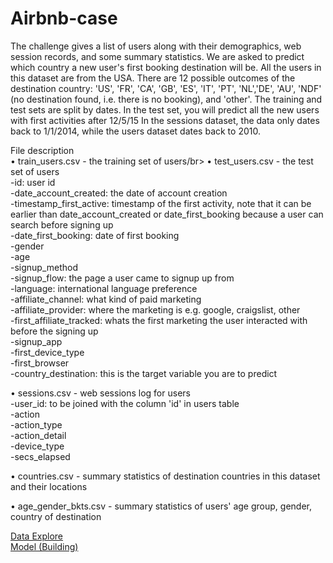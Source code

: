 # Airbnb-case
The challenge gives a list of users along with their demographics, web session records, and some summary statistics. We are asked to predict which country a new user's first booking destination will be. All the users in this dataset are from the USA.
There are 12 possible outcomes of the destination country: 'US', 'FR', 'CA', 'GB', 'ES', 'IT', 'PT', 'NL','DE', 'AU', 'NDF' (no destination found, i.e. there is no booking), and 'other'. 
The training and test sets are split by dates. In the test set, you will predict all the new users with first activities after 12/5/15 In the sessions dataset, the data only dates back to 1/1/2014, while the users dataset dates back to 2010. 

File description</br>
•	train_users.csv - the training set of users/br>
•	test_users.csv - the test set of users </br>
  -id: user id  </br> 
  -date_account_created: the date of account creation </br>
  -timestamp_first_active: timestamp of the first activity, note that it can be earlier than date_account_created or date_first_booking because a user can search before signing up</br>
  -date_first_booking: date of first booking</br>
  -gender</br>
  -age</br>
  -signup_method</br>
  -signup_flow: the page a user came to signup up from</br>
  -language: international language preference</br>
  -affiliate_channel: what kind of paid marketing</br>
  -affiliate_provider: where the marketing is e.g. google, craigslist, other</br>
  -first_affiliate_tracked: whats the first marketing the user interacted with before the signing up</br>
  -signup_app</br>
  -first_device_type</br>
  -first_browser</br>
  -country_destination: this is the target variable you are to predict</br>
  
•	sessions.csv - web sessions log for users</br>
  -user_id: to be joined with the column 'id' in users table</br>
  -action</br>
  -action_type </br>
  -action_detail</br>
  -device_type</br>
  -secs_elapsed</br>
  
•	countries.csv - summary statistics of destination countries in this dataset and their locations

•	age_gender_bkts.csv - summary statistics of users' age group, gender, country of destination

<a href = 'data_explore.ipynb'>Data Explore</a></br>
<a href = 'model.ipynb'>Model (Building)</a>
